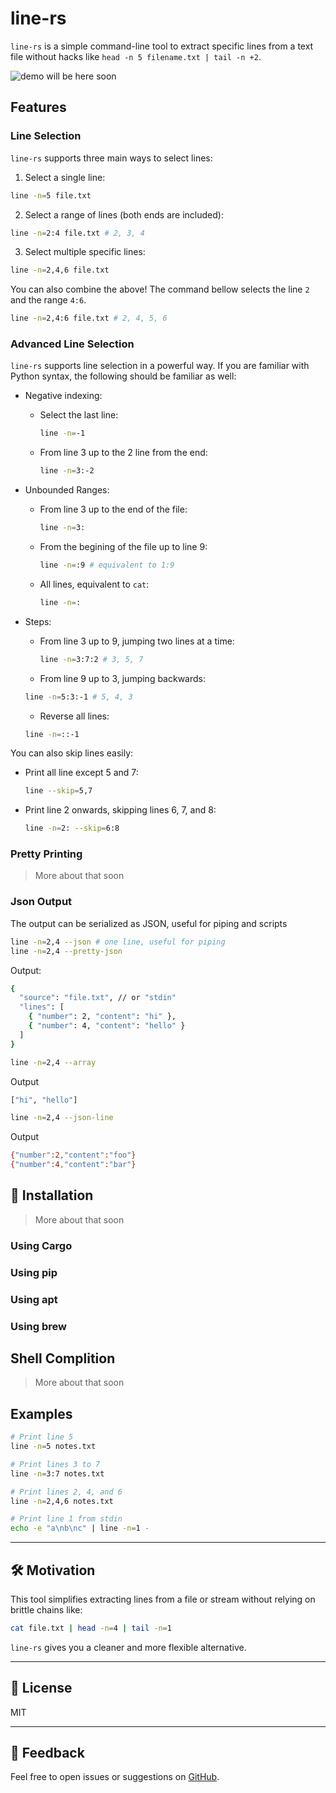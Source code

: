 # line-rs

`line-rs` is a simple command-line tool to extract specific lines from a text file without hacks like `head -n 5 filename.txt | tail -n +2`.

![demo will be here soon](demo.png "`line-rs` Demo")

## Features

### Line Selection

`line-rs` supports three main ways to select lines:

1. Select a single line:

  ```sh
  line -n=5 file.txt
  ```

2. Select a range of lines (both ends are included):

  ```sh
  line -n=2:4 file.txt # 2, 3, 4
  ```

3. Select multiple specific lines:

  ```sh
  line -n=2,4,6 file.txt
  ```

You can also combine the above! The command bellow selects the line `2` and the range `4:6`.

  ```sh
  line -n=2,4:6 file.txt # 2, 4, 5, 6
  ```

### Advanced Line Selection

`line-rs` supports line selection in a powerful way. If you are familiar with Python syntax, the following should be familiar as well:

- Negative indexing:
    - Select the last line:
        ```sh
        line -n=-1
        ```

    - From line 3 up to the 2 line from the end:
        ```sh
        line -n=3:-2
        ```

- Unbounded Ranges:
    - From line 3 up to the end of the file:
        ```sh
        line -n=3:
        ```

    - From the begining of the file up to line 9:
        ```sh
        line -n=:9 # equivalent to 1:9
        ```

    - All lines, equivalent to `cat`:
        ```sh
        line -n=:
        ```
- Steps:
    - From line 3 up to 9, jumping two lines at a time: 
        ```sh
        line -n=3:7:2 # 3, 5, 7
        ```
    - From line 9 up to 3, jumping backwards:
    ```sh
    line -n=5:3:-1 # 5, 4, 3
    ```
    - Reverse all lines:
    ```sh
    line -n=::-1
    ```

You can also skip lines easily:

- Print all line except 5 and 7:
    ```sh
    line --skip=5,7
    ```

- Print line 2 onwards, skipping lines 6, 7, and 8:
    ```sh
    line -n=2: --skip=6:8
    ```

### Pretty Printing

> More about that soon

### Json Output

The output can be serialized as JSON, useful for piping and scripts

```sh
line -n=2,4 --json # one line, useful for piping
line -n=2,4 --pretty-json
```

Output:
```sh
{
  "source": "file.txt", // or "stdin"
  "lines": [
    { "number": 2, "content": "hi" },
    { "number": 4, "content": "hello" }
  ]
}
```

```sh
line -n=2,4 --array
```

Output
```sh
["hi", "hello"]
```

```sh
line -n=2,4 --json-line
```

Output
```sh
{"number":2,"content":"foo"}
{"number":4,"content":"bar"}
```

## 🔧 Installation

> More about that soon

### Using Cargo

### Using pip

### Using apt

### Using brew

## Shell Complition

> More about that soon

## Examples

```sh
# Print line 5
line -n=5 notes.txt

# Print lines 3 to 7
line -n=3:7 notes.txt

# Print lines 2, 4, and 6
line -n=2,4,6 notes.txt

# Print line 1 from stdin
echo -e "a\nb\nc" | line -n=1 -
```

---

## 🛠 Motivation

This tool simplifies extracting lines from a file or stream without relying on brittle chains like:

```sh
cat file.txt | head -n=4 | tail -n=1
```

`line-rs` gives you a cleaner and more flexible alternative.

---

## 📃 License

MIT

---

## 💬 Feedback

Feel free to open issues or suggestions on [GitHub](https://github.com/yourname/line-rs).

